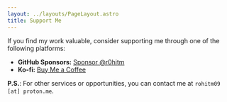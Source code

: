 ```yaml
---
layout: ../layouts/PageLayout.astro
title: Support Me
---
```


If you find my work valuable, consider supporting me through one of the following platforms:

- **GitHub Sponsors:** [Sponsor @r0hitm](https://github.com/sponsors/r0hitm)
- **Ko-fi:** [Buy Me a Coffee](https://ko-fi.com/devavatar)
  <!-- - **Buy Me a Coffee:** [Buy me a coffee](https://www.buymeacoffee.com/r0hitm) -->

**P.S.**: For other services or opportunities, you can contact me at `rohitm09 [at] proton.me`.
